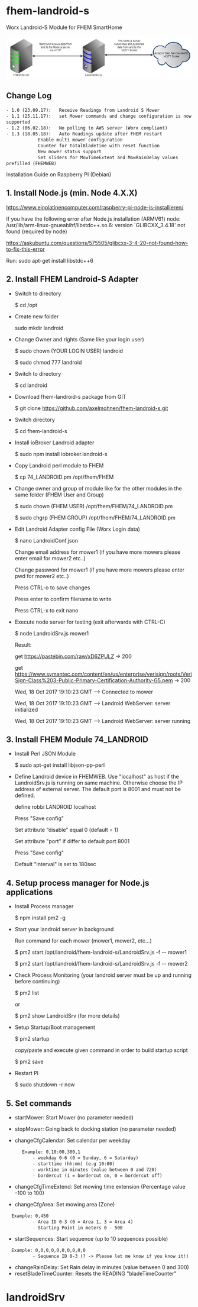 # fhem-landroid-s
Worx Landroid-S Module for FHEM SmartHome

![Logo](images/Fhem_Landroid_Adapter.jpg)

## Change Log
```
- 1.0 (23.09.17): 	Receive Readings from Landroid S Mower
- 1.1 (25.11.17): 	set Mower commands and change configuration is now supported
- 1.2 (06.02.18): 	No polling to AWS server (Worx compliant)
- 1.3 (18.05.18): 	Auto Readings update after FHEM restart
			Enable multi mower configuration
			Counter for totalBladeTime with reset function
			New mower status support
			Set sliders for MowTimeExtent and MowRainDelay values prefilled (FHEMWEB)
```
Installation Guide on Raspberry PI (Debian)

## 1. Install Node.js (min. Node 4.X.X)

  https://www.einplatinencomputer.com/raspberry-pi-node-js-installieren/

  If you have the following error after Node.js installation (ARMV61)
  node: /usr/lib/arm-linux-gnueabihf/libstdc++.so.6: version `GLIBCXX_3.4.18' not found (required by node)

  https://askubuntu.com/questions/575505/glibcxx-3-4-20-not-found-how-to-fix-this-error

  Run:
  sudo apt-get install libstdc++6



## 2. Install FHEM Landroid-S Adapter
  
  - Switch to directory
  
    $ cd /opt
    
  - Create new folder
  
      sudo mkdir landroid
  
  - Change Owner and rights (Same like your login user)
  
      $ sudo chown (YOUR LOGIN USER) landroid
      
      $ sudo chmod 777 landroid
 
  - Switch to directory
  
    $ cd landroid
    
  - Download fhem-landroid-s package from GIT
  
    $ git clone https://github.com/axelmohnen/fhem-landroid-s.git
    
  - Switch directory

    $ cd fhem-landroid-s
    
  - Install ioBroker Landroid adapter
  
    $ sudo npm install iobroker.landroid-s
    
  - Copy Landroid perl module to FHEM
    
    $ cp 74_LANDROID.pm /opt/fhem/FHEM
    
  - Change owner and group of module like for the other modules in the same folder (FHEM User and Group)
  
    $ sudo chown (FHEM USER) /opt/fhem/FHEM/74_LANDROID.pm
    
    $ sudo chgrp (FHEM GROUP) /opt/fhem/FHEM/74_LANDROID.pm
    
  - Edit Landroid Adapter config File (Worx Login data)
    
    $ nano LandroidConf.json
    
      Change email address for mower1 (if you have more mowers please enter email for mower2 etc..)
      
      Change password for mower1 (if you have more mowers please enter pwd for mower2 etc..)
      
      Press CTRL-o  to save changes
      
      Press enter to confirm filename to write
      
      Press CTRL-x to exit nano
      
  - Execute node server for testing (exit afterwards with CTRL-C)
  
    $ node LandroidSrv.js mower1
    
    Result:
    
      get  https://pastebin.com/raw/xD6ZPULZ ->  200
      
      get  https://www.symantec.com/content/en/us/enterprise/verisign/roots/VeriSign-Class%203-Public-Primary-Certification-Authority-G5.pem ->  200
      
      Wed, 18 Oct 2017 19:10:23 GMT --> Connected to mower
      
      Wed, 18 Oct 2017 19:10:23 GMT --> Landroid WebServer: server initialized
      
      Wed, 18 Oct 2017 19:10:23 GMT --> Landroid WebServer: server running

## 3. Install FHEM Module 74_LANDROID

  - Install Perl JSON Module
  
    $ sudo apt-get install libjson-pp-perl
    
  -	Define Landroid device in FHEMWEB. Use "localhost" as host if the LandroidSrv.js is running on same machine. Otherwise choose the     IP address of external server. The default port is 8001 and must not be defined.
  
    define robbi LANDROID localhost
    
    Press "Save config"
    
    Set attribute “disable” equal 0 (default = 1)
    
    Set attribute "port" if differ to default port 8001

    Press "Save config"
    
    Default "interval" is set to 180sec
    
    


## 4. Setup process manager for Node.js applications

  - Install Process manager
  
    $ npm install pm2 -g
  
  - Start your landroid server in background
  
    Run command for each mower (mower1, mower2, etc...)
    
    $ pm2 start /opt/landroid/fhem-landroid-s/LandroidSrv.js -f -- mower1
    
    $ pm2 start /opt/landroid/fhem-landroid-s/LandroidSrv.js -f -- mower2
  
  - Check Process Monitoring (your landroid server must be up and running before continuing)
  
    $ pm2 list 
    
    or
    
    $ pm2 show LandroidSrv (for more details)
  
  - Setup Startup/Boot management
  
    $ pm2 startup
    
    copy/paste and execute given command in order to build startup script
    
    $ pm2 save
  
  - Restart PI
  
    $ sudo shutdown -r now
 
 ## 5. Set commands
  - startMower: Start Mower (no parameter needed)
  
  - stopMower: Going back to docking station (no parameter needed)
  
  - changeCfgCalendar: Set calendar per weekday
  ```
    	Example: 0,10:00,300,1
      		- weekday 0-6 (0 = Sunday, 6 = Saturday)
      		- starttime (hh:mm) (e.g 10:00)
      		- worktime in minutes (value between 0 and 720)
      		- bordercut (1 = bordercut on, 0 = bordercut off)
  ```
		
  - changeCfgTimeExtend: Set mowing time extension (Percentage value -100 to 100)

  - changeCfgArea: Set mowing area (Zone)	
  ```
  	Example: 0,450
			- Area ID 0-3 (0 = Area 1, 3 = Area 4)
			- Starting Point in meters 0 - 500
  ```
  
  - startSequences: Start sequence (up to 10 sequences possible)
  ```
  	Example: 0,0,0,0,0,0,0,0,0,0
			- Sequence ID 0-3 (? -> Please let me know if you know it!)
  ```
  
  - changeRainDelay: Set Rain delay in minutes (value between 0 and 300)
  - resetBladeTimeCounter: Resets the READING "bladeTimeCounter"
  

# landroidSrv
